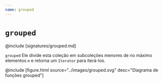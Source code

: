 ```yaml
---
name: grouped
---
```


# `grouped`

@include [signatures/grouped.md]

`grouped` Ele divide esta coleção em subcoleções menores de no máximo elementos `m` e retorna um `Iterator` para iterá-los.

@include [figure.html source="../images/grouped.svg" desc="Diagrama de funções grouped"]
